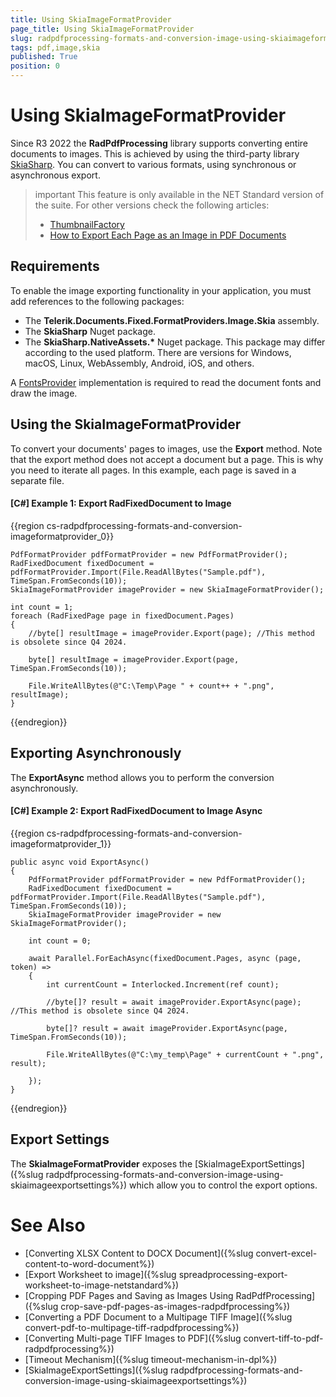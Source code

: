 ```yaml
---
title: Using SkiaImageFormatProvider
page_title: Using SkiaImageFormatProvider
slug: radpdfprocessing-formats-and-conversion-image-using-skiaimageformatprovider
tags: pdf,image,skia
published: True
position: 0
---
```


# Using SkiaImageFormatProvider

Since R3 2022 the __RadPdfProcessing__ library supports converting entire documents to images. This is achieved by using the third-party library [SkiaSharp](https://docs.microsoft.com/en-us/xamarin/xamarin-forms/user-interface/graphics/skiasharp/). You can convert to various formats, using synchronous or asynchronous export. 

>important This feature is only available in the NET Standard version of the suite. For other versions check the following articles:
>* [ThumbnailFactory](https://docs.telerik.com/devtools/wpf/controls/radpdfviewer/features/export-fixedpage-to-image)
>* [How to Export Each Page as an Image in PDF Documents](https://docs.telerik.com/devtools/winforms/knowledge-base/pdfviewer-export-page-images-with-no-ui)
>

## Requirements

To enable the image exporting functionality in your application, you must add references to the following packages:

* The __Telerik.Documents.Fixed.FormatProviders.Image.Skia__ assembly.
* The __SkiaSharp__ Nuget package. 
* The __SkiaSharp.NativeAssets.*__ Nuget package. This package may differ according to the used platform. There are versions for Windows, macOS, Linux, WebAssembly, Android, iOS, and others.

A [FontsProvider](https://docs.telerik.com/devtools/document-processing/libraries/radpdfprocessing/cross-platform/fonts#setting-and-exporting-fonts) implementation is required to read the document fonts and draw the image.

## Using the SkiaImageFormatProvider

To convert your documents' pages to images, use the __Export__ method. Note that the export method does not accept a document but a page. This is why you need to iterate all pages. In this example, each page is saved in a separate file.

#### __[C#] Example 1: Export RadFixedDocument to Image__

{{region cs-radpdfprocessing-formats-and-conversion-imageformatprovider_0}}

	PdfFormatProvider pdfFormatProvider = new PdfFormatProvider();
	RadFixedDocument fixedDocument = pdfFormatProvider.Import(File.ReadAllBytes("Sample.pdf"), TimeSpan.FromSeconds(10));
	SkiaImageFormatProvider imageProvider = new SkiaImageFormatProvider(); 
	
	int count = 1;
	foreach (RadFixedPage page in fixedDocument.Pages)
	{
		//byte[] resultImage = imageProvider.Export(page); //This method is obsolete since Q4 2024.

		byte[] resultImage = imageProvider.Export(page, TimeSpan.FromSeconds(10));

	    File.WriteAllBytes(@"C:\Temp\Page " + count++ + ".png", resultImage);
	}

{{endregion}}

## Exporting Asynchronously
The __ExportAsync__ method allows you to perform the conversion asynchronously.

#### __[C#] Example 2: Export RadFixedDocument to Image Async__

{{region cs-radpdfprocessing-formats-and-conversion-imageformatprovider_1}}
    
    public async void ExportAsync()
    {
        PdfFormatProvider pdfFormatProvider = new PdfFormatProvider();
        RadFixedDocument fixedDocument = pdfFormatProvider.Import(File.ReadAllBytes("Sample.pdf"), TimeSpan.FromSeconds(10));
        SkiaImageFormatProvider imageProvider = new SkiaImageFormatProvider();
         
        int count = 0;
    
        await Parallel.ForEachAsync(fixedDocument.Pages, async (page, token) =>
        {
            int currentCount = Interlocked.Increment(ref count); 
            
			//byte[]? result = await imageProvider.ExportAsync(page); //This method is obsolete since Q4 2024.

			byte[]? result = await imageProvider.ExportAsync(page, TimeSpan.FromSeconds(10));

            File.WriteAllBytes(@"C:\my_temp\Page" + currentCount + ".png", result);
    
        }); 
    } 


{{endregion}}

## Export Settings

The __SkiaImageFormatProvider__ exposes the [SkiaImageExportSettings]({%slug radpdfprocessing-formats-and-conversion-image-using-skiaimageexportsettings%}) which allow you to control the export options.

# See Also
* [Converting XLSX Content to DOCX Document]({%slug convert-excel-content-to-word-document%}) 
* [Export Worksheet to image]({%slug spreadprocessing-export-worksheet-to-image-netstandard%})
* [Cropping PDF Pages and Saving as Images Using RadPdfProcessing]({%slug crop-save-pdf-pages-as-images-radpdfprocessing%})
* [Converting a PDF Document to a Multipage TIFF Image]({%slug convert-pdf-to-multipage-tiff-radpdfprocessing%})
* [Converting Multi-page TIFF Images to PDF]({%slug convert-tiff-to-pdf-radpdfprocessing%})
* [Timeout Mechanism]({%slug timeout-mechanism-in-dpl%})
* [SkiaImageExportSettings]({%slug radpdfprocessing-formats-and-conversion-image-using-skiaimageexportsettings%})
